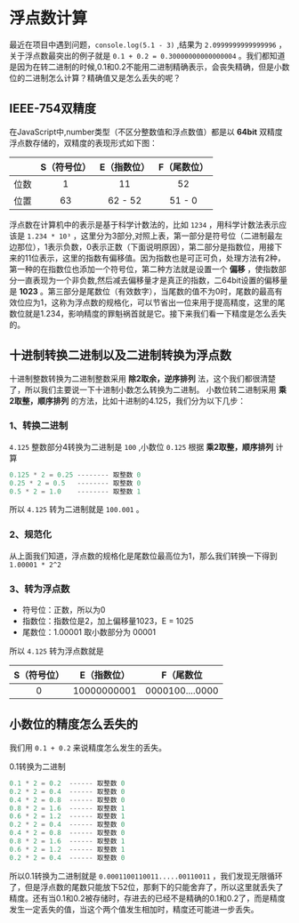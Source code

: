 # 浮点数计算

最近在项目中遇到问题，`console.log(5.1 - 3)` ,结果为 `2.0999999999999996` ，关于浮点数最突出的例子就是 `0.1 + 0.2 = 0.30000000000000004` 。我们都知道是因为在转二进制的时候,0.1和0.2不能用二进制精确表示，会丧失精确，但是小数位的二进制怎么计算？精确值又是怎么丢失的呢？

## IEEE-754双精度

在JavaScript中,number类型（不区分整数值和浮点数值）都是以 **64bit** 双精度浮点数存储的，双精度的表现形式如下图：

|        | S（符号位） | E（指数位）| F（尾数位）|
|:------:|:----------:|:---------:|:---------:|
|  位数  |     1      |     11    |     52    |
|  位置  |    63      |  62 - 52  |  51 - 0   |

浮点数在计算机中的表示是基于科学计数法的，比如 `1234` ，用科学计数法表示应该是 `1.234 * 10³` ，这里分为3部分,对照上表，第一部分是符号位（二进制最左边那位），1表示负数，0表示正数（下面说明原因），第二部分是指数位，用接下来的11位表示，这里的指数有偏移值。因为指数也是可正可负，处理方法有2种，第一种的在指数位也添加一个符号位，第二种方法就是设置一个 **偏移** ，使指数部分一直表现为一个非负数,然后减去偏移量才是真正的指数，二64bit设置的偏移量是 **1023** 。第三部分是尾数位（有效数字），当尾数的值不为0时，尾数的最高有效位应为1，这称为浮点数的规格化，可以节省出一位来用于提高精度，这里的尾数位就是1.234，影响精度的罪魁祸首就是它。接下来我们看一下精度是怎么丢失的。

## 十进制转换二进制以及二进制转换为浮点数

十进制整数转换为二进制整数采用 **除2取余，逆序排列** 法，这个我们都很清楚了，所以我们主要说一下十进制小数怎么转换为二进制。
小数位转二进制采用 **乘2取整，顺序排列** 的方法，比如十进制的4.125，我们分为以下几步：

### 1、转换二进制

 `4.125` 整数部分4转换为二进制是 `100` ,小数位 `0.125` 根据 **乘2取整，顺序排列** 计算 

```js
0.125 * 2 = 0.25 -------- 取整数 0
0.25 * 2 = 0.5   -------- 取整数 0
0.5 * 2 = 1.0    -------- 取整数 1
```

所以 `4.125` 转为二进制就是 `100.001` 。

### 2、规范化

从上面我们知道，浮点数的规格化是尾数位最高位为1，那么我们转换一下得到 `1.00001 * 2^2` 

### 3、转为浮点数

- 符号位：正数，所以为0
- 指数位：指数位是2，加上偏移量1023，E = 1025
- 尾数位：1.00001 取小数部分为 00001

所以 `4.125` 转为浮点数就是

| S（符号位） |  E（指数位）  |     F（尾数位     |
|:----------:|:------------:|:-----------------:|
|     0      | 10000000001 | 0000100....0000   |

## 小数位的精度怎么丢失的

我们用 `0.1 + 0.2` 来说精度怎么发生的丢失。

0.1转换为二进制

```js
0.1 * 2 = 0.2  ------ 取整数 0
0.2 * 2 = 0.4  ------ 取整数 0
0.4 * 2 = 0.8  ------ 取整数 0
0.8 * 2 = 1.6  ------ 取整数 1
0.6 * 2 = 1.2  ------ 取整数 1
0.2 * 2 = 0.4  ------ 取整数 0
0.4 * 2 = 0.8  ------ 取整数 0
0.8 * 2 = 1.6  ------ 取整数 1
0.6 * 2 = 1.2  ------ 取整数 1
0.2 * 2 = 0.4  ------ 取整数 0
```

所以0.1转换为二进制就是 `0.0001100110011.....00110011` ，我们发现无限循环了，但是浮点数的尾数只能放下52位，那剩下的只能舍弃了，所以这里就丢失了精度。还有当0.1和0.2被存储时，存进去的已经不是精确的0.1和0.2了，而是精度发生一定丢失的值，当这个两个值发生相加时，精度还可能进一步丢失。